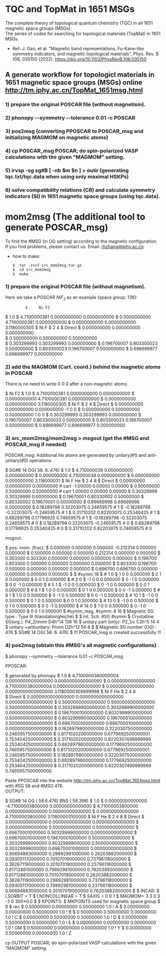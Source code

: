 # TQC and TopMat in 1651 MSGs
The complete theory of topological quantum chemistry (TQC) in all 1651 magnetic space groups (MSGs).</br>
The series of codes for searching for topological materials (TopMat) in 1651 MSGs.

* Ref: J. Gao, et al. "Magnetic band representations, Fu-Kane-like symmetry indicators, and magnetic topological materials", Phys. Rev. B 106, 035150 (2022). https://doi.org/10.1103/PhysRevB.106.035150  <br>

## A generate workflow for topologicl materials in 1651 magnetic space groups (MSGs) online http://tm.iphy.ac.cn/TopMat_1651msg.html
### 1) prepare the original POSCAR file (without magnetism).

### 2) phonopy --symmetry --tolerance 0.01 -c POSCAR

### 3) pos2msg (converting PPOSCAR to POSCAR_msg and initializing MAGMOM on magnetic atoms)
 
### 4) cp POSCAR_msg POSCAR; do spin-polarized VASP calculations with the given "MAGMOM" setting.

### 5) irvsp -sg sg#B [ -nb $m $n ] > outir (generating tqc.txt/tqc.data when using only maximal HSKPs)

### 6) solve compatibility relations (CR) and calculate symmetry indicators (SI) in 1651 magnetic space groups (using tqc.data).


# mom2msg (The additional tool to generate POSCAR_msg)
To find the #MSG (in OG setting) according to the magnetic configuration.</br>
If you find problems, please contact us. Email: rhzhang@iphy.ac.cn</br>


* how to make:

      $  tar -zxvf src_mom2msg.tar.gz
      $  cd src_mom2msg
      $  make

### 1) prepare the original POSCAR file (without magnetism).

Here we take a POSCAR $NiF_2$ as an example (space group: 136):</br>

             $     Ni F2
   $     1.0
   $             4.7100000381         0.0000000000         0.0000000000
   $             0.0000000000         4.7100000381         0.0000000000
   $             0.0000000000         0.0000000000         3.1180000305
   $        Ni    F
   $         2    4
   $     Direct
   $          0.000000000         0.000000000         0.000000000  
   $          0.500000000         0.500000000         0.500000000  
   $          0.303299993         0.303299993         0.000000000
   $          0.196700007         0.803300023         0.500000000
   $          0.803300023         0.196700007         0.500000000
   $          0.696699977         0.696699977         0.000000000

### 2) add the MAGMOM (Cart. coord.) behind the magnetic atoms in POSCAR
There is no need to write 0 0 0 after a non-magnetic atoms.</br>

   $     Ni F2
   $     1.0
   $             4.7100000381         0.0000000000         0.0000000000
   $             0.0000000000         4.7100000381         0.0000000000
   $             0.0000000000         0.0000000000         3.1180000305
   $        Ni    F
   $         2    4
   $     Direct
   $          0.000000000         0.000000000         0.000000000  -1 0 0
   $          0.500000000         0.500000000         0.500000000   1 0 0
   $          0.303299993         0.303299993         0.000000000
   $          0.196700007         0.803300023         0.500000000
   $          0.803300023         0.196700007         0.500000000
   $          0.696699977         0.696699977         0.000000000



### 3) src_mom2msg/mom2msg > msgout (get the #MSG and POSCAR_msg if needed)
POSCAR_msg: Additional $He$ atoms are generated by unitary(#1) and anti-unitary(#0) operations</br>

   $     SG#B 14   OG( 58. 6. 476)
   $          1.0
   $          4.710000038     0.000000000     0.000000000
   $          0.000000000     4.710000038     0.000000000
   $          0.000000000     0.000000000     3.118000031
   $      Ni  F    He
   $        2   4   8
   $     Direct
   $       0.00000000  0.00000000  0.00000000  # cart -1.00000  0.00000  0.00000
   $       0.50000000  0.50000000  0.50000000  # cart  1.00000  0.00000  0.00000
   $       0.30329999  0.30329999  0.00000000
   $       0.19670001  0.80330002  0.50000000
   $       0.80330002  0.19670001  0.50000000
   $       0.69669998  0.69669998  0.00000000
   $       0.18289798  0.32203075  0.24659575  # 1
   $      -0.18289798 -0.32203075 -0.24659575  # 1
   $       0.31710202  0.82203075  0.25340425  # 1
   $       0.68289798  0.17796925  0.74659575  # 1
   $      -0.18289798 -0.32203075  0.24659575  # 0
   $       0.18289798  0.32203075 -0.24659575  # 0
   $       0.68289798  0.17796925  0.25340425  # 0
   $       0.31710202  0.82203075  0.74659575  # 0


msgout:</br>

   $      pos. mom. (frac):
   $       0.000000  0.000000  0.000000 -0.212314  0.000000  0.000000
   $       0.500000  0.500000  0.500000  0.212314  0.000000  0.000000
   $       0.303300  0.303300  0.000000  0.000000  0.000000  0.000000
   $       0.196700  0.803300  0.500000  0.000000  0.000000  0.000000
   $       0.803300  0.196700  0.500000  0.000000  0.000000  0.000000
   $       0.696700  0.696700  0.000000  0.000000  0.000000  0.000000
   $
   $     #symm 16
   $     #  1   0
   $       1  0  0    0.000000
   $       0  1  0    0.000000
   $       0  0  1    0.000000
   $     #  2   0
   $      -1  0  0    0.000000
   $       0 -1  0    0.000000
   $       0  0 -1    0.000000
   $     #  5   1
   $      -1  0  0    0.000000
   $       0 -1  0    0.000000
   $       0  0  1    0.000000
   $     #  6   1
   $       1  0  0    0.000000
   $       0  1  0    0.000000
   $       0  0 -1    0.000000
   $     #  9   1
   $       1  0  0    0.500000
   $       0 -1  0    0.500000
   $       0  0 -1    0.500000
   $     # 10   1
   $      -1  0  0    0.500000
   $       0  1  0    0.500000
   $       0  0  1    0.500000
   $     # 13   0
   $      -1  0  0    0.500000
   $       0  1  0    0.500000
   $       0  0 -1    0.500000
   $     # 14   0
   $       1  0  0    0.500000
   $       0 -1  0    0.500000
   $       0  0  1    0.500000
   $     #symm_mag,  #symm:  8 16
   $     Magnetic SG type : Type III (translationgleiche)
   $
   $                                 Int.   Sch.    #SG   #symm
   $     Crystalline SG(org.):  P4_2/mnm    D4h^14  136   16
   $     unitary  part (only):    P2_1/c     C2h^5   14    4
   $     unitary +antiunitary:      Pnnm    D2h^12   58    8
   $
   $     Magnetic SG number (OG) :   476
   $      SG#B 14   OG( 58. 6. 476)
   $      !!! POSCAR_msg is created successfully !!!


### 4) pos2msg (obtain this #MSG's all magnetic configurations)
   $     phonopy --symmetry --tolerance 0.01 -c POSCAR_msg
   
PPOSCAR:</br>

   $     generated by phonopy
   $        1.0 
   $          4.7100000380000004    0.0000000000000000    0.0000000000000000
   $          0.0000000000000000    4.7100000380000004    0.0000000000000000
   $          0.0000000000000000    0.0000000000000000    3.1180000309999998
   $     Ni F He
   $        2    4    8   
   $     Direct
   $       0.0000000000000000  0.0000000000000000  0.0000000000000000
   $       0.5000000000000000  0.5000000000000000  0.5000000000000000
   $       0.3032999900000000  0.3032999900000000  0.0000000000000000
   $       0.1967000100000000  0.8032999900000000  0.5000000000000000
   $       0.8032999900000000  0.1967000100000000  0.5000000000000000
   $       0.6967000100000000  0.6967000100000000  0.0000000000000000
   $       0.1828979800000000  0.3220307500000000  0.2465957500000000
   $       0.8171020200000000  0.6779692500000001  0.7534042500000000
   $       0.3171020200000000  0.8220307499999999  0.2534042500000000
   $       0.6828979800000000  0.1779692500000000  0.7465957500000000
   $       0.8171020200000000  0.6779692500000001  0.2465957500000000
   $       0.1828979800000000  0.3220307500000000  0.7534042500000000
   $       0.6828979800000000  0.1779692500000000  0.2534042500000000
   $       0.3171020200000000  0.8220307499999999  0.7465957500000000

Paste PPOSCAR into the website http://tm.iphy.ac.cn/TopMat_1651msg.html with #SG 58 and #MSG 476.</br>
OUTPUT:</br>

   $     SG#B  14   OG (    58.6.476)   BNS (      58.398)
   $       1.0
   $         0.00000000000000   -4.71000003800000    0.00000000000000
   $         4.71000003800000    0.00000000000000    0.00000000000000
   $         0.00000000000000    4.71000003800000    3.11800003100000
   $        Ni    F   He
   $         2    4    8
   $     Direct
   $         0.00000000000000    0.00000000000000    0.00000000000000
   $         0.00000000000000    0.50000000000000    0.50000000000000
   $         0.69670001000000    0.30329999000000    0.00000000000000
   $         0.69670001000000    0.19670001000000    0.50000000000000
   $         0.30329999000000    0.80329999000000    0.50000000000000
   $         0.30329999000000    0.69670001000000    0.00000000000000
   $         0.90694883000000    0.29892981000000    0.26203882000000
   $         0.09305117000000    0.70107019000000    0.73796118000000
   $         0.38287119000000    0.20107019000000    0.23796118000000
   $         0.61712881000000    0.79892981000000    0.76203882000000
   $         0.61712881000000    0.70107019000000    0.26203882000000
   $         0.38287119000000    0.29892981000000    0.73796118000000
   $         0.09305117000000    0.79892981000000    0.23796118000000
   $         0.90694883000000    0.20107019000000    0.76203882000000
   $
   $     INCAR:
   $     LSORBIT = T
   $     LNONCOLLINEAR = T
   $     SAXIS = 0 0 1
   $     MAGMOM= 3  3  0  3 -3  0 300*0.0
   $
   $     KPOINTS:
   $     MKPOINTS used for magnetic space group
   $       8
   $     rec
   $         0.50000000    0.00000000    0.50000000    1.0    ! A
   $         0.00000000    0.00000000    0.50000000    1.0    ! B
   $         0.50000000    0.50000000    0.00000000    1.0    ! C
   $         0.00000000    0.50000000    0.50000000    1.0    ! D
   $         0.50000000    0.50000000    0.50000000    1.0    ! E
   $         0.00000000    0.00000000    0.00000000    1.0    ! GM
   $         0.50000000    0.00000000    0.00000000    1.0    ! Y
   $         0.00000000    0.50000000    0.00000000    1.0    ! Z

cp OUTPUT POSCAR; do spin-polarized VASP calculations with the given "MAGMOM" setting.</br>



